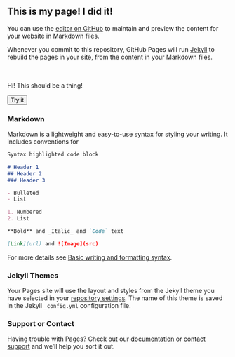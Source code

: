 ## This is my page!  I did it!

You can use the [editor on GitHub](https://github.com/patrickdevlin21/patrickdevlin21.github.io/edit/main/index.md) to maintain and preview the content for your website in Markdown files.

Whenever you commit to this repository, GitHub Pages will run [Jekyll](https://jekyllrb.com/) to rebuild the pages in your site, from the content in your Markdown files.


<br>
<br>

<div class="container">
    <div id="repo-cards" class="columns is-multiline list">
      <div class="column is-3-widescreen is-4-desktop is-6-tablet is-8-mobile">
        Hi!  This should be a thing!
      </div>
    </div>
</div>

<button id="myBtn">Try it</button>

<p id="demo"></p>

<script>
const element = document.getElementById("myBtn");
element.addEventListener("click", function() {
  document.getElementById("demo").innerHTML = "Hello World";
});
</script>


### Markdown

Markdown is a lightweight and easy-to-use syntax for styling your writing. It includes conventions for

```markdown
Syntax highlighted code block

# Header 1
## Header 2
### Header 3

- Bulleted
- List

1. Numbered
2. List

**Bold** and _Italic_ and `Code` text

[Link](url) and ![Image](src)
```

For more details see [Basic writing and formatting syntax](https://docs.github.com/en/github/writing-on-github/getting-started-with-writing-and-formatting-on-github/basic-writing-and-formatting-syntax).

### Jekyll Themes

Your Pages site will use the layout and styles from the Jekyll theme you have selected in your [repository settings](https://github.com/patrickdevlin21/patrickdevlin21.github.io/settings/pages). The name of this theme is saved in the Jekyll `_config.yml` configuration file.

### Support or Contact

Having trouble with Pages? Check out our [documentation](https://docs.github.com/categories/github-pages-basics/) or [contact support](https://support.github.com/contact) and we’ll help you sort it out.
